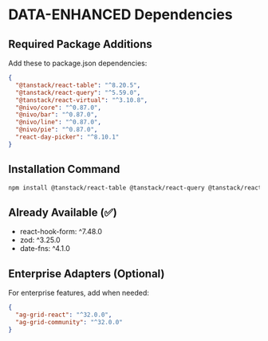 # DATA-ENHANCED Dependencies

## Required Package Additions

Add these to package.json dependencies:

```json
{
  "@tanstack/react-table": "^8.20.5",
  "@tanstack/react-query": "^5.59.0",
  "@tanstack/react-virtual": "^3.10.8",
  "@nivo/core": "^0.87.0",
  "@nivo/bar": "^0.87.0",
  "@nivo/line": "^0.87.0",
  "@nivo/pie": "^0.87.0",
  "react-day-picker": "^8.10.1"
}
```

## Installation Command

```bash
npm install @tanstack/react-table @tanstack/react-query @tanstack/react-virtual @nivo/core @nivo/bar @nivo/line @nivo/pie react-day-picker
```

## Already Available (✅)

- react-hook-form: ^7.48.0
- zod: ^3.25.0
- date-fns: ^4.1.0

## Enterprise Adapters (Optional)

For enterprise features, add when needed:

```json
{
  "ag-grid-react": "^32.0.0",
  "ag-grid-community": "^32.0.0"
}
```
